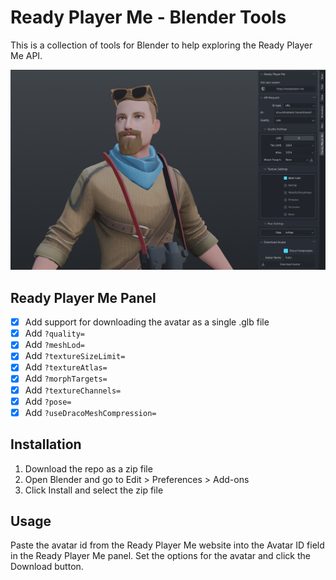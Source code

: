 # Ready Player Me - Blender Tools

This is a collection of tools for Blender to help exploring the Ready Player Me API.

![Ready Player Me - Blender Tools - Screenshot](screenshot.jpg)

## Ready Player Me Panel

- [x] Add support for downloading the avatar as a single .glb file
- [x] Add `?quality=`
- [x] Add `?meshLod=`
- [x] Add `?textureSizeLimit=`
- [x] Add `?textureAtlas=`
- [x] Add `?morphTargets=`
- [x] Add `?textureChannels=`
- [x] Add `?pose=`
- [x] Add `?useDracoMeshCompression=`

## Installation

1. Download the repo as a zip file
2. Open Blender and go to Edit > Preferences > Add-ons
3. Click Install and select the zip file

## Usage

Paste the avatar id from the Ready Player Me website into the Avatar ID field in the Ready Player Me panel. Set the options for the avatar and click the Download button.
